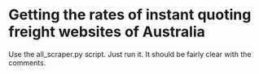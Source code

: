 # Getting the rates of instant quoting freight websites of Australia

Use the all_scraper.py script.
Just run it.
It should be fairly clear with the comments.
